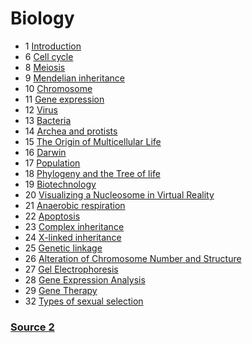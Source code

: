 ﻿# Biology

- 1 [Introduction](introduction)
- 6 [Cell cycle](cell-cycle)
- 8 [Meiosis](meiosis)
- 9 [Mendelian inheritance](mendelian-inheritance)
- 10 [Chromosome](chromosome)
- 11 [Gene expression](gene-expression)
- 12 [Virus](virus)
- 13 [Bacteria](bacteria)
- 14 [Archea and protists](archaea-and-protists)
- 15 [The Origin of Multicellular Life](origin-of-multicellular-life)
- 16 [Darwin](darwin)
- 17 [Population](population)
- 18 [Phylogeny and the Tree of life](tree-of-life)
- 19 [Biotechnology](biotechnology)
- 20 [Visualizing a Nucleosome in Virtual Reality](visualizing-nucleosome)
- 21 [Anaerobic respiration](anaerobic-respiration)
- 22 [Apoptosis](apoptosis)
- 23 [Complex inheritance](complex-inheritance)
- 24 [X-linked inheritance](x-linked-inheritance)
- 25 [Genetic linkage](genetic-linkage)
- 26 [Alteration of Chromosome Number and Structure](alteration-of-chromosome-number-structure)
- 27 [Gel Electrophoresis](gel-electrophoresis)
- 28 [Gene Expression Analysis](gene-expression-analysis)
- 29 [Gene Therapy](gene-therapy)
- 32 [Types of sexual selection](types-of-sexual-selection)

### [Source 2](https://www.youtube.com/playlist?list=PLwL0Myd7Dk1F0iQPGrjehze3eDpco1eVz)